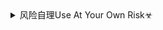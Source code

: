 <details><summary>风险自理Use At Your Own Risk☣</summary>

###

![]()
![]()
![]()

### 高挑大码模特的时尚吊带裙
https://www.toutiao.com/a6820406510024131079/
![](http://p3.pstatp.com/large/pgc-image/d4b487d696bd4a098c89c98e5c671823)
![](http://p3.pstatp.com/large/pgc-image/f68fee0d680a4346a47e94cb0692e0a9)
![](http://p3.pstatp.com/large/pgc-image/0be449d238b8416c89308d6f53a1fe8c)

#### 大码模特穿时尚连衣裙
https://www.toutiao.com/a6804235891612058126/
![](http://p1.pstatp.com/large/pgc-image/8d4e20cf9b9f4feaac5be57402af0f88)

#### 亮丝的酒红色连衣裙很美
https://www.toutiao.com/a6819499606129246734/
![](http://p1.pstatp.com/large/pgc-image/829cf8bc477848c5b9ff9b1bd888e358)
</details>
